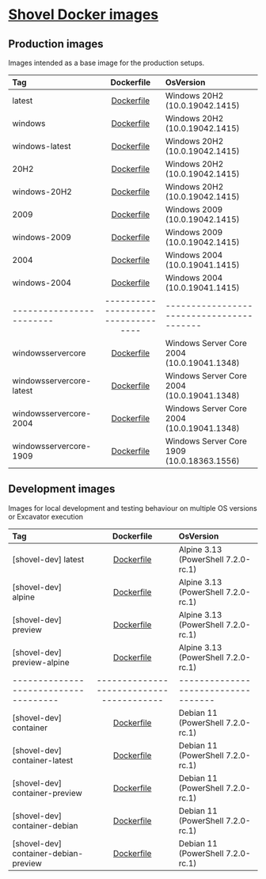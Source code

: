 # [Shovel Docker images](https://hub.docker.com/u/shovelinstaller)

## Production images

Images intended as a base image for the production setups.

<!-- https://hub.docker.com/_/microsoft-windows -->
<!-- https://hub.docker.com/_/microsoft-powershell -->
<!-- ./ https://github.com/Ash258/Scoop-Dockers/blob/ -->

<!-- (docker inspect mcr.microsoft.com/windows:2004 | ConvertFrom-Json).OsVersion | clip -->
<!-- (docker inspect mcr.microsoft.com/powershell:windowsservercore-1909 | ConvertFrom-Json).OsVersion | clip -->

| Tag                      |             Dockerfile             | OsVersion                                  |
| :----------------------- | :--------------------------------: | :----------------------------------------- |
| latest                   | [Dockerfile](./windows/Dockerfile) | Windows 20H2 (10.0.19042.1415)             |
| windows                  | [Dockerfile](./windows/Dockerfile) | Windows 20H2 (10.0.19042.1415)             |
| windows-latest           | [Dockerfile](./windows/Dockerfile) | Windows 20H2 (10.0.19042.1415)             |
| 20H2                     | [Dockerfile](./windows/Dockerfile) | Windows 20H2 (10.0.19042.1415)             |
| windows-20H2             | [Dockerfile](./windows/Dockerfile) | Windows 20H2 (10.0.19042.1415)             |
| 2009                     | [Dockerfile](./windows/Dockerfile) | Windows 2009 (10.0.19042.1415)             |
| windows-2009             | [Dockerfile](./windows/Dockerfile) | Windows 2009 (10.0.19042.1415)             |
| 2004                     | [Dockerfile](./windows/Dockerfile) | Windows 2004 (10.0.19041.1415)             |
| windows-2004             | [Dockerfile](./windows/Dockerfile) | Windows 2004 (10.0.19041.1415)             |
| ------------------------ | ---------------------------------- | -----------------------------------------  |
| windowsservercore        | [Dockerfile](./windows/Dockerfile) | Windows Server Core 2004 (10.0.19041.1348) |
| windowsservercore-latest | [Dockerfile](./windows/Dockerfile) | Windows Server Core 2004 (10.0.19041.1348) |
| windowsservercore-2004   | [Dockerfile](./windows/Dockerfile) | Windows Server Core 2004 (10.0.19041.1348) |
| windowsservercore-1909   | [Dockerfile](./windows/Dockerfile) | Windows Server Core 1909 (10.0.18363.1556) |

## Development images

Images for local development and testing behaviour on multiple OS versions or Excavator execution

| Tag                                   |                Dockerfile                | OsVersion                           |
| :------------------------------------ | :--------------------------------------: | :---------------------------------- |
| [shovel-dev] latest                   |    [Dockerfile](./alpine/Dockerfile)     | Alpine 3.13 (PowerShell 7.2.0-rc.1) |
| [shovel-dev] alpine                   |    [Dockerfile](./alpine/Dockerfile)     | Alpine 3.13 (PowerShell 7.2.0-rc.1) |
| [shovel-dev] preview                  |    [Dockerfile](./alpine/Dockerfile)     | Alpine 3.13 (PowerShell 7.2.0-rc.1) |
| [shovel-dev] preview-alpine           |    [Dockerfile](./alpine/Dockerfile)     | Alpine 3.13 (PowerShell 7.2.0-rc.1) |
| ------------------------------------- | ---------------------------------------- | ----------------------------------- |
| [shovel-dev] container                | [Dockerfile](./dev-container/Dockerfile) | Debian 11 (PowerShell 7.2.0-rc.1)   |
| [shovel-dev] container-latest         | [Dockerfile](./dev-container/Dockerfile) | Debian 11 (PowerShell 7.2.0-rc.1)   |
| [shovel-dev] container-preview        | [Dockerfile](./dev-container/Dockerfile) | Debian 11 (PowerShell 7.2.0-rc.1)   |
| [shovel-dev] container-debian         | [Dockerfile](./dev-container/Dockerfile) | Debian 11 (PowerShell 7.2.0-rc.1)   |
| [shovel-dev] container-debian-preview | [Dockerfile](./dev-container/Dockerfile) | Debian 11 (PowerShell 7.2.0-rc.1)   |
